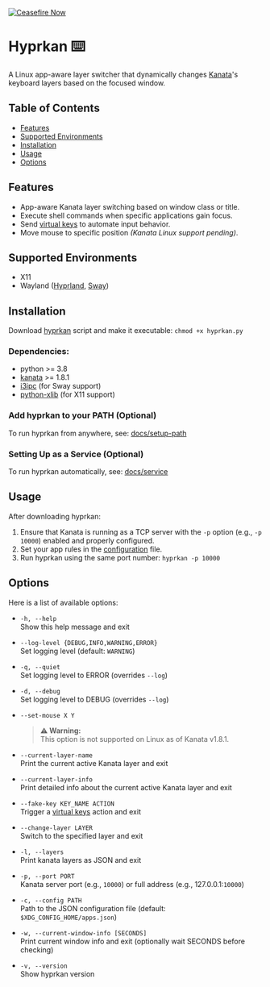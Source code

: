 [![Ceasefire Now](https://badge.techforpalestine.org/default)](https://techforpalestine.org/learn-more)

# Hyprkan ⌨️

A Linux app-aware layer switcher that dynamically changes [Kanata](https://github.com/jtroo/kanata)'s keyboard layers based on the focused window.

## Table of Contents

- [Features](#features)
- [Supported Environments](#supported-environments)
- [Installation](#installation)
- [Usage](#usage)
- [Options](#options)

## Features

- App-aware Kanata layer switching based on window class or title.
- Execute shell commands when specific applications gain focus.
- Send [virtual keys](https://jtroo.github.io/config.html#virtual-keys) to automate input behavior.
- Move mouse to specific position _(Kanata Linux support pending)_.

## Supported Environments

- X11
- Wayland ([Hyprland](https://wiki.hypr.land), [Sway](https://swaywm.org))

## Installation

Download [hyprkan](src/hyprkan.py) script and make it executable: `chmod +x hyprkan.py`

### Dependencies:

- python >= 3.8
- [kanata](https://github.com/jtroo/kanata) >= 1.8.1
- [i3ipc](https://pypi.org/project/i3ipc/) (for Sway support)
- [python-xlib](https://pypi.org/project/python-xlib/) (for X11 support)

### Add hyprkan to your PATH (Optional)

To run hyprkan from anywhere, see: [docs/setup-path](docs/setup-path.md)

### Setting Up as a Service (Optional)

To run hyprkan automatically, see: [docs/service](docs/service.md)

## Usage

After downloading hyprkan:

1. Ensure that Kanata is running as a TCP server with the `-p` option (e.g., `-p 10000`) enabled and properly configured.
2. Set your app rules in the [configuration](docs/config.md) file.
3. Run hyprkan using the same port number: `hyprkan -p 10000`

## Options

Here is a list of available options:

- `-h, --help`  
  Show this help message and exit

- `--log-level {DEBUG,INFO,WARNING,ERROR}`  
  Set logging level (default: `WARNING`)

- `-q, --quiet`  
  Set logging level to ERROR (overrides `--log`)

- `-d, --debug`  
  Set logging level to DEBUG (overrides `--log`)

- `--set-mouse X Y`

  > **⚠️ Warning:**  
  > This option is not supported on Linux as of Kanata v1.8.1.

- `--current-layer-name`  
  Print the current active Kanata layer and exit

- `--current-layer-info`  
  Print detailed info about the current active Kanata layer and exit

- `--fake-key KEY_NAME ACTION`  
  Trigger a [virtual keys](https://jtroo.github.io/config.html#virtual-keys) action and exit

- `--change-layer LAYER`  
  Switch to the specified layer and exit

- `-l, --layers`  
  Print kanata layers as JSON and exit

- `-p, --port PORT`  
  Kanata server port (e.g., `10000`) or full address (e.g., 127.0.0.1:`10000`)

- `-c, --config PATH`  
  Path to the JSON configuration file (default: `$XDG_CONFIG_HOME/apps.json`)

- `-w, --current-window-info [SECONDS]`  
  Print current window info and exit (optionally wait SECONDS before checking)

- `-v, --version`  
  Show hyprkan version
